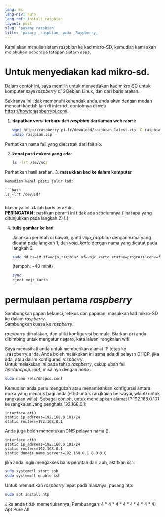 ```yaml
---
lang: ms
lang-niv: auto
lang-ref: instali_raspbian
layout: post
slug: 'pasang raspbian'
title: 'pasang _raspbian_ pada _Raspberry_'
---
```


Kami akan menulis sistem _raspbian_ ke kad micro-SD, kemudian kami akan melakukan beberapa tetapan sistem asas. 


# Untuk menyediakan kad mikro-sd.

Dalam contoh ini, saya memilih untuk menyediakan kad mikro-SD untuk komputer saya _raspberry pi 3_ Debian Linux, dan dari baris arahan.

Sekiranya ini tidak memenuhi kehendak anda, anda akan dengan mudah mencari kaedah lain di internet, contohnya di web <https://howtoraspberrypi.com/>.

 1. **dapatkan versi terbaru dari _raspbian_ dari laman web rasmi:**



    ```bash
    wget http://raspberry-pi.fr/download/raspbian_latest.zip -O raspbian.zip
    unzip raspbian.zip
    ```
Perhatikan nama fail yang diekstrak dari fail zip.
    
 2. **kenal pasti cakera yang ada:**


    
    ```bash
    ls -lrt /dev/sd?
    ```
Perhatikan hasil arahan.
3. **masukkan kad ke dalam komputer**
    
    kemudian kenal pasti jalur kad:
    
    ```bash
    ls -lrt /dev/sd?
    ```
biasanya ini adalah baris terakhir.  
    **PERINGATAN** : pastikan peranti ini tidak ada sebelumnya \(lihat apa yang ditunjukkan pada langkah 2\) **!!!**

 4. **tulis gambar ke kad**



    Jalankan perintah di bawah, ganti _vojo\_raspbian_ dengan nama yang dicatat pada langkah 1, dan _vojo\_karto_ dengan nama yang dicatat pada langkah 3.
    
    ```bash
    sudo dd bs=1M if=vojo_raspbian of=vojo_karto status=progress conv=fsync
    ```
    (tempoh: ~40 minit)
    
    ```bash
    sync
    eject vojo_karto
    ``` 


# permulaan pertama _raspberry_
Sambungkan papan kekunci, tetikus dan paparan, masukkan kad mikro-SD ke dalam _raspberry_.  
Sambungkan kuasa ke _raspberry_.

 _raspberry_ dimulakan, dan utiliti konfigurasi bermula. Biarkan diri anda dibimbing untuk mengatur negara, kata laluan, rangkaian wifi.

Saya menasihati anda untuk memberikan alamat IP tetap ke _raspberry_anda. Anda boleh melakukan ini sama ada di pelayan DHCP, jika ada, atau dalam konfigurasi _raspberry_.  
Untuk melakukan ini pada tahap _raspberry_, cukup ubah fail _/etc/dhcpcp.conf_, misalnya dengan _nano_ :

```bash
sudo nano /etc/dhcpcd.conf
```

Kemudian anda perlu mengubah atau menambahkan konfigurasi antara muka yang menarik bagi anda (eth0 untuk rangkaian berwayar, wlan0 untuk rangkaian wifia). Sebagai contoh, untuk menetapkan alamat IP 192.168.0.101 ke rangkaian yang penghala 192.168.0.1:

```
interface eth0
static ip_address=192.168.0.101/24
static routers=192.168.0.1
```
Anda juga boleh menentukan DNS pelayan nama (). 

```
interface eth0
static ip_address=192.168.0.101/24
static routers=192.168.0.1
static domain_name_servers=192.168.0.1 8.8.8.8
```
jika anda ingin mengakses baris perintah dari jauh, aktifkan ssh:

```bash
sudo systemctl start ssh
sudo systemctl enable ssh
```

Untuk memastikan _raspberry_ tepat pada masanya, pasang ntp:

```bash
sudo apt install ntp
```

Jika anda tidak memerlukannya, Pembuangan:
4 ° 4 ° 4 ° 4 ° 4 ° 4 ° 4 ° 4) Apt Pure All
